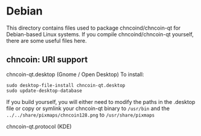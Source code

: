 
Debian
====================
This directory contains files used to package chncoind/chncoin-qt
for Debian-based Linux systems. If you compile chncoind/chncoin-qt yourself, there are some useful files here.

## chncoin: URI support ##


chncoin-qt.desktop  (Gnome / Open Desktop)
To install:

	sudo desktop-file-install chncoin-qt.desktop
	sudo update-desktop-database

If you build yourself, you will either need to modify the paths in
the .desktop file or copy or symlink your chncoin-qt binary to `/usr/bin`
and the `../../share/pixmaps/chncoin128.png` to `/usr/share/pixmaps`

chncoin-qt.protocol (KDE)

